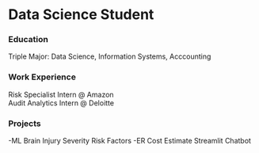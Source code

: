# Data Science Student
### Education
Triple Major: Data Science, Information Systems, Acccounting

### Work Experience
Risk Specialist Intern @ Amazon  
Audit Analytics Intern @ Deloitte

### Projects
-ML Brain Injury Severity Risk Factors
-ER Cost Estimate Streamlit Chatbot

